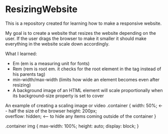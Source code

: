 # ResizingWebsite

This is a repository created for learning how to make a responsive website. 

My goal is to create a website that resizes the website depending on the user. If the user drags the browser to make it smaller it should make everything in the website scale down accordingly.

What I learned:
- Em (em is a measuring unit for fonts)
- Rem (rem is root em. it checks for the root element in the tag instead of his parents tag)
- min-width/max-width (limits how wide an element becomes even after resizing)
- A background image of an HTML element will scale proportionally when its background-size property is set to cover

An example of creating a scaling image or video
.container {
  width: 50%; <-- half the size of the browser
  height: 200px;  
  overflow: hidden; <-- to hide any items coming outside of the container
}
 
.container img {
  max-width: 100%;
  height: auto;
  display: block;
}
